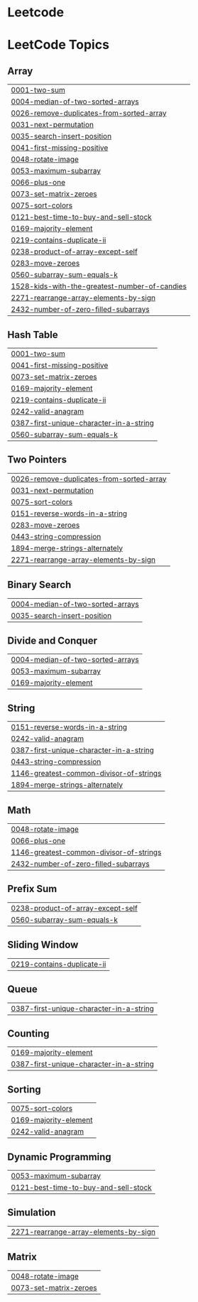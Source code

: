 # Leetcode
<!---LeetCode Topics Start-->
# LeetCode Topics
## Array
|  |
| ------- |
| [0001-two-sum](https://github.com/kiranmai1226/Leetcode/tree/master/0001-two-sum) |
| [0004-median-of-two-sorted-arrays](https://github.com/kiranmai1226/Leetcode/tree/master/0004-median-of-two-sorted-arrays) |
| [0026-remove-duplicates-from-sorted-array](https://github.com/kiranmai1226/Leetcode/tree/master/0026-remove-duplicates-from-sorted-array) |
| [0031-next-permutation](https://github.com/kiranmai1226/Leetcode/tree/master/0031-next-permutation) |
| [0035-search-insert-position](https://github.com/kiranmai1226/Leetcode/tree/master/0035-search-insert-position) |
| [0041-first-missing-positive](https://github.com/kiranmai1226/Leetcode/tree/master/0041-first-missing-positive) |
| [0048-rotate-image](https://github.com/kiranmai1226/Leetcode/tree/master/0048-rotate-image) |
| [0053-maximum-subarray](https://github.com/kiranmai1226/Leetcode/tree/master/0053-maximum-subarray) |
| [0066-plus-one](https://github.com/kiranmai1226/Leetcode/tree/master/0066-plus-one) |
| [0073-set-matrix-zeroes](https://github.com/kiranmai1226/Leetcode/tree/master/0073-set-matrix-zeroes) |
| [0075-sort-colors](https://github.com/kiranmai1226/Leetcode/tree/master/0075-sort-colors) |
| [0121-best-time-to-buy-and-sell-stock](https://github.com/kiranmai1226/Leetcode/tree/master/0121-best-time-to-buy-and-sell-stock) |
| [0169-majority-element](https://github.com/kiranmai1226/Leetcode/tree/master/0169-majority-element) |
| [0219-contains-duplicate-ii](https://github.com/kiranmai1226/Leetcode/tree/master/0219-contains-duplicate-ii) |
| [0238-product-of-array-except-self](https://github.com/kiranmai1226/Leetcode/tree/master/0238-product-of-array-except-self) |
| [0283-move-zeroes](https://github.com/kiranmai1226/Leetcode/tree/master/0283-move-zeroes) |
| [0560-subarray-sum-equals-k](https://github.com/kiranmai1226/Leetcode/tree/master/0560-subarray-sum-equals-k) |
| [1528-kids-with-the-greatest-number-of-candies](https://github.com/kiranmai1226/Leetcode/tree/master/1528-kids-with-the-greatest-number-of-candies) |
| [2271-rearrange-array-elements-by-sign](https://github.com/kiranmai1226/Leetcode/tree/master/2271-rearrange-array-elements-by-sign) |
| [2432-number-of-zero-filled-subarrays](https://github.com/kiranmai1226/Leetcode/tree/master/2432-number-of-zero-filled-subarrays) |
## Hash Table
|  |
| ------- |
| [0001-two-sum](https://github.com/kiranmai1226/Leetcode/tree/master/0001-two-sum) |
| [0041-first-missing-positive](https://github.com/kiranmai1226/Leetcode/tree/master/0041-first-missing-positive) |
| [0073-set-matrix-zeroes](https://github.com/kiranmai1226/Leetcode/tree/master/0073-set-matrix-zeroes) |
| [0169-majority-element](https://github.com/kiranmai1226/Leetcode/tree/master/0169-majority-element) |
| [0219-contains-duplicate-ii](https://github.com/kiranmai1226/Leetcode/tree/master/0219-contains-duplicate-ii) |
| [0242-valid-anagram](https://github.com/kiranmai1226/Leetcode/tree/master/0242-valid-anagram) |
| [0387-first-unique-character-in-a-string](https://github.com/kiranmai1226/Leetcode/tree/master/0387-first-unique-character-in-a-string) |
| [0560-subarray-sum-equals-k](https://github.com/kiranmai1226/Leetcode/tree/master/0560-subarray-sum-equals-k) |
## Two Pointers
|  |
| ------- |
| [0026-remove-duplicates-from-sorted-array](https://github.com/kiranmai1226/Leetcode/tree/master/0026-remove-duplicates-from-sorted-array) |
| [0031-next-permutation](https://github.com/kiranmai1226/Leetcode/tree/master/0031-next-permutation) |
| [0075-sort-colors](https://github.com/kiranmai1226/Leetcode/tree/master/0075-sort-colors) |
| [0151-reverse-words-in-a-string](https://github.com/kiranmai1226/Leetcode/tree/master/0151-reverse-words-in-a-string) |
| [0283-move-zeroes](https://github.com/kiranmai1226/Leetcode/tree/master/0283-move-zeroes) |
| [0443-string-compression](https://github.com/kiranmai1226/Leetcode/tree/master/0443-string-compression) |
| [1894-merge-strings-alternately](https://github.com/kiranmai1226/Leetcode/tree/master/1894-merge-strings-alternately) |
| [2271-rearrange-array-elements-by-sign](https://github.com/kiranmai1226/Leetcode/tree/master/2271-rearrange-array-elements-by-sign) |
## Binary Search
|  |
| ------- |
| [0004-median-of-two-sorted-arrays](https://github.com/kiranmai1226/Leetcode/tree/master/0004-median-of-two-sorted-arrays) |
| [0035-search-insert-position](https://github.com/kiranmai1226/Leetcode/tree/master/0035-search-insert-position) |
## Divide and Conquer
|  |
| ------- |
| [0004-median-of-two-sorted-arrays](https://github.com/kiranmai1226/Leetcode/tree/master/0004-median-of-two-sorted-arrays) |
| [0053-maximum-subarray](https://github.com/kiranmai1226/Leetcode/tree/master/0053-maximum-subarray) |
| [0169-majority-element](https://github.com/kiranmai1226/Leetcode/tree/master/0169-majority-element) |
## String
|  |
| ------- |
| [0151-reverse-words-in-a-string](https://github.com/kiranmai1226/Leetcode/tree/master/0151-reverse-words-in-a-string) |
| [0242-valid-anagram](https://github.com/kiranmai1226/Leetcode/tree/master/0242-valid-anagram) |
| [0387-first-unique-character-in-a-string](https://github.com/kiranmai1226/Leetcode/tree/master/0387-first-unique-character-in-a-string) |
| [0443-string-compression](https://github.com/kiranmai1226/Leetcode/tree/master/0443-string-compression) |
| [1146-greatest-common-divisor-of-strings](https://github.com/kiranmai1226/Leetcode/tree/master/1146-greatest-common-divisor-of-strings) |
| [1894-merge-strings-alternately](https://github.com/kiranmai1226/Leetcode/tree/master/1894-merge-strings-alternately) |
## Math
|  |
| ------- |
| [0048-rotate-image](https://github.com/kiranmai1226/Leetcode/tree/master/0048-rotate-image) |
| [0066-plus-one](https://github.com/kiranmai1226/Leetcode/tree/master/0066-plus-one) |
| [1146-greatest-common-divisor-of-strings](https://github.com/kiranmai1226/Leetcode/tree/master/1146-greatest-common-divisor-of-strings) |
| [2432-number-of-zero-filled-subarrays](https://github.com/kiranmai1226/Leetcode/tree/master/2432-number-of-zero-filled-subarrays) |
## Prefix Sum
|  |
| ------- |
| [0238-product-of-array-except-self](https://github.com/kiranmai1226/Leetcode/tree/master/0238-product-of-array-except-self) |
| [0560-subarray-sum-equals-k](https://github.com/kiranmai1226/Leetcode/tree/master/0560-subarray-sum-equals-k) |
## Sliding Window
|  |
| ------- |
| [0219-contains-duplicate-ii](https://github.com/kiranmai1226/Leetcode/tree/master/0219-contains-duplicate-ii) |
## Queue
|  |
| ------- |
| [0387-first-unique-character-in-a-string](https://github.com/kiranmai1226/Leetcode/tree/master/0387-first-unique-character-in-a-string) |
## Counting
|  |
| ------- |
| [0169-majority-element](https://github.com/kiranmai1226/Leetcode/tree/master/0169-majority-element) |
| [0387-first-unique-character-in-a-string](https://github.com/kiranmai1226/Leetcode/tree/master/0387-first-unique-character-in-a-string) |
## Sorting
|  |
| ------- |
| [0075-sort-colors](https://github.com/kiranmai1226/Leetcode/tree/master/0075-sort-colors) |
| [0169-majority-element](https://github.com/kiranmai1226/Leetcode/tree/master/0169-majority-element) |
| [0242-valid-anagram](https://github.com/kiranmai1226/Leetcode/tree/master/0242-valid-anagram) |
## Dynamic Programming
|  |
| ------- |
| [0053-maximum-subarray](https://github.com/kiranmai1226/Leetcode/tree/master/0053-maximum-subarray) |
| [0121-best-time-to-buy-and-sell-stock](https://github.com/kiranmai1226/Leetcode/tree/master/0121-best-time-to-buy-and-sell-stock) |
## Simulation
|  |
| ------- |
| [2271-rearrange-array-elements-by-sign](https://github.com/kiranmai1226/Leetcode/tree/master/2271-rearrange-array-elements-by-sign) |
## Matrix
|  |
| ------- |
| [0048-rotate-image](https://github.com/kiranmai1226/Leetcode/tree/master/0048-rotate-image) |
| [0073-set-matrix-zeroes](https://github.com/kiranmai1226/Leetcode/tree/master/0073-set-matrix-zeroes) |
<!---LeetCode Topics End-->